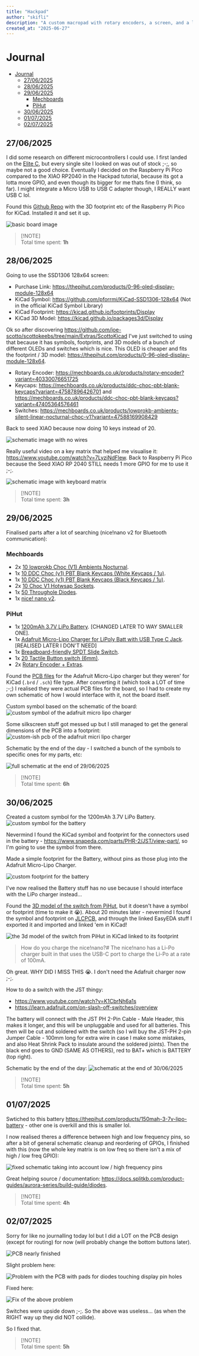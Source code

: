 ```yaml
---
title: "Hackpad"
author: "skifli"
description: "A custom macropad with rotary encoders, a screen, and a lotta keys"
created_at: "2025-06-27"
---
```


# Journal

- [Journal](#journal)
  - [27/06/2025](#27062025)
  - [28/06/2025](#28062025)
  - [29/06/2025](#29062025)
    - [Mechboards](#mechboards)
    - [PiHut](#pihut)
  - [30/06/2025](#30062025)
  - [01/07/2025](#01072025)
  - [02/07/2025](#02072025)

## 27/06/2025

I did some research on different microcontrollers I could use. I first landed on the [Elite C](https://mechboards.co.uk/products/elite-c-v4), but every single site I looked on was out of stock ;-;, so maybe not a good choice. Eventually I decided on the Raspberry Pi Pico compared to the XIAO RP2040 in the Hackpad tutorial, because its got a lotta more GPIO, and even though its bigger for me thats fine (I think, so far). I might integrate a Micro USB to USB C adapter though, I REALLY want USB C lol.

Found this [Github Repo](https://github.com/ncarandini/KiCad-RP-Pico/) with the 3D footprint etc of the Raspberry Pi Pico for KiCad. Installed it and set it up.

![basic board image](images/27-06-2025_1.png)

> [!NOTE]\
> Total time spent: **1h**

## 28/06/2025

Going to use the SSD1306 128x64 screen:

* Purchase Link: https://thepihut.com/products/0-96-oled-display-module-128x64
* KiCad Symbol: https://github.com/pforrmi/KiCad-SSD1306-128x64 (Not in the official KiCad Symbol Library)
* KiCad Footprint: https://kicad.github.io/footprints/Display
* KiCad 3D Model: https://kicad.github.io/packages3d/Display

Ok so after discovering https://github.com/joe-scotto/scottokeebs/tree/main/Extras/ScottoKicad I've just switched to using that because it has symbols, footprints, and 3D models of a bunch of different OLEDs and switches which is nice. This OLED is cheaper and fits the footprint / 3D model: https://thepihut.com/products/0-96-oled-display-module-128x64.

* Rotary Encoder: https://mechboards.co.uk/products/rotary-encoder?variant=40330076651725
* Keycaps: https://mechboards.co.uk/products/ddc-choc-pbt-blank-keycaps?variant=47587896426701 and https://mechboards.co.uk/products/ddc-choc-pbt-blank-keycaps?variant=47405364576461
* Switches: https://mechboards.co.uk/products/lowprokb-ambients-silent-linear-nocturnal-choc-v1?variant=47588169908429

Back to seed XIAO because now doing 10 keys instead of 20.

![schematic image with no wires](images/28-06-2025_1.png)

Really useful video on a key matrix that helped me visualise it: https://www.youtube.com/watch?v=7LyziNdFlew. Back to Raspberry Pi Pico because the Seed XIAO RP 2040 STILL needs 1 more GPIO for me to use it ;-;.

![schematic image with keyboard matrix](images/28-06-2025_2.png)

> [!NOTE]\
> Total time spent: **3h**

## 29/06/2025

Finalised parts after a lot of searching (nice!nano v2 for Bluetooth communication):

### Mechboards
* 2x [10 lowprokb Choc (V1) Ambients Nocturnal](https://mechboards.co.uk/products/lowprokb-ambients-silent-linear-nocturnal-choc-v1?variant=47588169908429).
* 1x [10 DDC Choc (v1) PBT Blank Keycaps (White Keycaps / 1u)](https://mechboards.co.uk/products/ddc-choc-pbt-blank-keycaps?variant=47587896426701).
* 1x [10 DDC Choc (v1) PBT Blank Keycaps (Black Keycaps / 1u)](https://mechboards.co.uk/products/ddc-choc-pbt-blank-keycaps?variant=47405364576461).
* 2x [10 Choc V1 Hotwsap Sockets](https://mechboards.co.uk/products/kailh-choc-hotswap-sockets?variant=40427263754445).
* 1x [50 Throughole Diodes](https://mechboards.co.uk/products/throughhole-diodes?variant=41360419193037).
* 1x [nice! nano v2](https://mechboards.co.uk/products/nice-nano-v2?variant=40330076782797).

### PiHut
* 1x [1200mAh 3.7V LiPo Battery](https://thepihut.com/products/1200mah-3-7v-lipo-battery?variant=42143258214595). [CHANGED LATER TO WAY SMALLER ONE].
* 1x [Adafruit Micro-Lipo Charger for LiPoly Batt with USB Type C Jack](https://thepihut.com/products/adafruit-micro-lipo-charger-for-lipoly-batt-with-usb-type-c-jack?variant=31257709248574). [REALISED LATER I DON'T NEED]
* 1x [Breadboard-friendly SPDT Slide Switch](https://thepihut.com/products/breadboard-friendly-spdt-slide-switch?variant=27740501649).
* 1x [20 Tactile Button switch (6mm)](https://thepihut.com/products/tactile-button-switch-6mm-x-20-pack?variant=27740416657).
* 2x [Rotary Encoder + Extras](https://thepihut.com/products/rotary-encoder-extras?variant=27740417681).

Found the [PCB files](https://github.com/adafruit/Adafruit-MicroLipo-PCB/tree/master) for the Adafruit Micro-Lipo charger but they weren' for KiCad (`.brd` / `.sch`) file type. After converting it (which took a LOT of time ;-;) I realised they were actual PCB files for the board, so I had to create my own schematic of how I would interface with it, not the board itself.

Custom symbol based on the schematic of the board:
![custom symbol of the adafruit micro lipo charger](images/29-06-2025_1.png)

Some silkscreen stuff got messed up but I still managed to get the general dimensions of the PCB into a footprint:
![custom-ish pcb of the adafruit micri lipo charger](images/29-06-2025_2.png)

Schematic by the end of the day - I switched a bunch of the symbols to specific ones for my parts, etc:

![full schematic at the end of 29/06/2025](images/29-06-2025_3.png)

> [!NOTE]\
> Total time spent: **6h**

## 30/06/2025

Created a custom symbol for the 1200mAh 3.7V LiPo Battery.
![custom symbol for the battery](images/30-06-2025_1.png)

Nevermind I found the KiCad symbol and footprint for the connectors used in the battery - https://www.snapeda.com/parts/PHR-2/JST/view-part/, so I'm going to use the symbol from there. 

Made a simple footprint for the Battery, without pins as those plug into the Adafruit Micro-Lipo Charger.

![custom footprint for the battery](images/30-06-2025_2.png)

I've now realised the Battery stuff has no use because I should interface with the LiPo charger instead...

Found the [3D model of the switch from PiHut](https://www.snapeda.com/parts/SS-12D01-G4ENS/C&K/view-part/), but it doesn't have a symbol or footprint (time to make it :sob:). About 20 minutes later - nevermind I found the symbol and footprint on [JLCPCB](https://jlcpcb.com/partdetail/DEALON-SS_12D01G4/C2998804), and through the linked EasyEDA stuff I exported it and imported and linked 'em in KiCad!

![the 3d model of the switch from PiHut in KiCad linked to its footprint](images/30-06-2025_3.png)

> How do you charge the nice!nano?#
> The nice!nano has a Li-Po charger built in that uses the USB-C port to charge the Li-Po at a rate of 100mA.

Oh great. WHY DID I MISS THIS :sob:. I don't need the Adafruit charger now ;-;.

How to do a switch with the JST thingy:
* https://www.youtube.com/watch?v=K1CbrNh6a1s
* https://learn.adafruit.com/on-slash-off-switches/overview

The battery will connect with the JST PH 2-Pin Cable - Male Header, this makes it longer, and this will be unpluggable and used for all batteries. This then will be cut and soldered with the switch (so I will buy the JST-PH 2-pin Jumper Cable - 100mm long for extra wire in case I make some mistakes, and also Heat Shrink Pack to insulate around the soldered joints). Then the black end goes to GND (SAME AS OTHERS), red to BAT+ which is BATTERY (top right).

Schematic by the end of the day:
![schematic at the end of 30/06/2025](images/30-06-2025_4.png)

> [!NOTE]\
> Total time spent: **5h**

## 01/07/2025

Swtiched to this battery https://thepihut.com/products/150mah-3-7v-lipo-battery - other one is overkill and this is smaller lol.

I now realised theres a difference between high and low frequency pins, so after a bit of general schematic cleanup and reordering of GPIOs, I finished with this (now the whole key matrix is on low freq so there isn't a mix of high / low freq GPIO):

![fixed schematic taking into account low / high frequency pins](images/01-07-2025_1.png)

Great helping source / documentation: https://docs.splitkb.com/product-guides/aurora-series/build-guide/diodes.

> [!NOTE]\
> Total time spent: **4h**

## 02/07/2025

Sorry for like no journalling today lol but I did a LOT on the PCB design (except for routing) for now (will probably change the bottom buttons later).

![PCB nearly finished](images/01-07-2025_2.png)

Slight problem here:

![Problem with the PCB with pads for diodes touching display pin holes](images/02-07-2025_1.png)

Fixed here:

![Fix of the above problem](images/02-07-2025_2.png)

Switches were upside down ;-;. So the above was useless... (as when the RIGHT way up they did NOT collide).

So I fixed that.

> [!NOTE]\
> Total time spent: **5h**